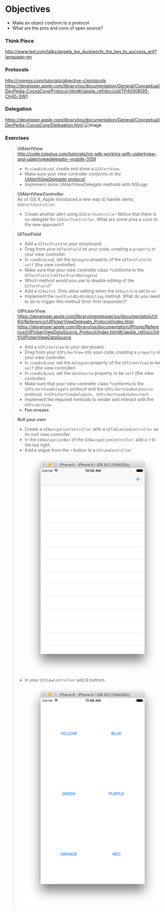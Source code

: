 # Objectives
* Make an object *conform to a protocol*
* What are the pros and cons of open source?

### Think Piece
http://www.ted.com/talks/angela_lee_duckworth_the_key_to_success_grit?language=en

### Protocols
http://rypress.com/tutorials/objective-c/protocols  
https://developer.apple.com/library/ios/documentation/General/Conceptual/DevPedia-CocoaCore/Protocol.html#//apple_ref/doc/uid/TP40008195-CH45-SW1

### Delegation
https://developer.apple.com/library/ios/documentation/General/Conceptual/DevPedia-CocoaCore/Delegation.html
![image](http://i.stack.imgur.com/o6sEd.png)

### Exercises
> **UIAlertView**  
> http://code.tutsplus.com/tutorials/ios-sdk-working-with-uialertview-and-uialertviewdelegate--mobile-3159  
> * In `viewDidLoad`, create and show a `UIAlertView`. 
> * Make sure your view controller *conforms to the [UIAlertViewDelegate protocol](https://developer.apple.com/library/prerelease/ios/documentation/UIKit/Reference/UIAlertViewDelegate_Protocol/index.html)*  
> * Implement some UIAlertViewDelegate methods with NSLogs  

> **UIAlertViewController**  
> As of iOS 8, Apple introduced a new way to handle alerts, `UIAlertController`.
> * Create another alert using `UIAlertController`
> Notice that there is no delegate for `UIAlertController`. What are some pros a cons to the new approach? 

> **UITextField**
> * Add a `UITextField` to your storyboard.
> * Drag from your `UITextField` int your code, creating a `property` in your view controller.
> * In `viewDidLoad`, set the `delegate` property of the `UITextField` to `self` (the view controller)
> * Make sure that your view controller class *conforms to the `UITextField` (`<UITextFieldDelegate`)
> * Which method would you use to disable editing of the `UITextField`?
> * Add a `UISwitch`. Only allow editing when the `UISwitch` is set to `on`.
> * Implement the `textFieldDidEndEditing` method. What do you need to do to trigger this method (hint: first responder)?

> **UIPickerView**
https://developer.apple.com/library/prerelease/ios/documentation/UIKit/Reference/UIPickerViewDelegate_Protocol/index.html  
https://developer.apple.com/library/ios/documentation/iPhone/Reference/UIPickerViewDataSource_Protocol/index.html#//apple_ref/occ/intf/UIPickerViewDataSource  

> * Add a `UIPickerView` to your storyboard.  
> * Drag from your `UIPickerView` into your code, creating a `property` in your view controller.  
> * In `viewDidLoad`, set the `delegate` property of the `UIPickerView` to be `self` (the view controller)  
> * In `viewDidLoad`, set the `dataSource` property to be `self` (the view controller)  
> * Make sure that your view controller class *conforms to the `UIPickerViewDelegate` protocol and the `UIPickerViewDataSource` protocol. (`<UIPickerViewDelegate, UIPickerViewDataSource>`)
> * Implement the required methods to render and interact with the `UIPickerView`  
> * **Fun ensues**  

> **Roll your own**
> * Create a `UINavigationController` with a `UITableViewController` as its root view controller.
> * In the `UINavigationBar` of the `UINavigationController`, add a `+` to the top right.
> * Add a segue from the `+` button to a `UIViewController`
![image](https://github.com/accesscode-2-2/unit-1/blob/master/lessons/week-4/images/plus.png?raw=true)  
> * In your `UIViewController` add 6 buttons.
![image](https://github.com/accesscode-2-2/unit-1/blob/master/lessons/week-4/images/color_picker_view.png?raw=true)
